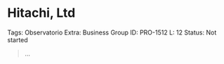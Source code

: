 # Hitachi, Ltd

Tags: Observatorio
Extra: Business Group
ID: PRO-1512
L: 12
Status: Not started

> …
>